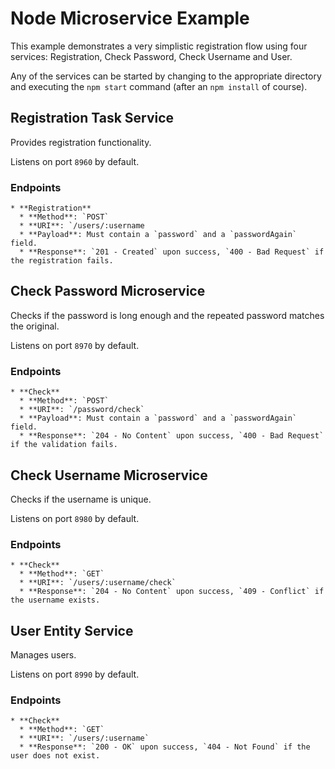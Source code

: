 # Node Microservice Example

This example demonstrates a very simplistic registration flow using four services: Registration, Check Password, Check Username and User.

Any of the services can be started by changing to the appropriate directory and executing the `npm start` command (after an `npm install` of course).

## Registration Task Service

Provides registration functionality.

Listens on port `8960` by default.

### Endpoints

    * **Registration**
      * **Method**: `POST`
      * **URI**: `/users/:username
      * **Payload**: Must contain a `password` and a `passwordAgain` field.
      * **Response**: `201 - Created` upon success, `400 - Bad Request` if the registration fails.

## Check Password Microservice

Checks if the password is long enough and the repeated password matches the original.

Listens on port `8970` by default.

### Endpoints

    * **Check**
      * **Method**: `POST`
      * **URI**: `/password/check`
      * **Payload**: Must contain a `password` and a `passwordAgain` field.
      * **Response**: `204 - No Content` upon success, `400 - Bad Request` if the validation fails.

## Check Username Microservice

Checks if the username is unique.

Listens on port `8980` by default.

### Endpoints

    * **Check**
      * **Method**: `GET`
      * **URI**: `/users/:username/check`
      * **Response**: `204 - No Content` upon success, `409 - Conflict` if the username exists.

## User Entity Service

Manages users.

Listens on port `8990` by default.

### Endpoints

    * **Check**
      * **Method**: `GET`
      * **URI**: `/users/:username`
      * **Response**: `200 - OK` upon success, `404 - Not Found` if the user does not exist.
